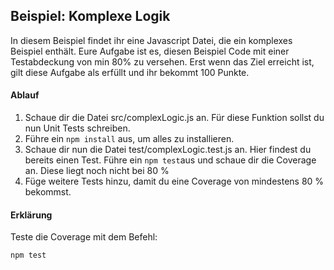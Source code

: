 ## Beispiel: Komplexe Logik
In diesem Beispiel findet ihr eine Javascript Datei, die ein komplexes Beispiel enthält. Eure Aufgabe ist es, diesen Beispiel Code mit einer Testabdeckung von min 80% zu versehen. Erst wenn das Ziel erreicht ist, gilt diese Aufgabe als erfüllt und ihr bekommt 100 Punkte.


#### Ablauf
1. Schaue dir die Datei src/complexLogic.js an. Für diese Funktion sollst du nun Unit Tests schreiben.
2. Führe ein `npm install` aus, um alles zu installieren.
3. Schaue dir nun die Datei test/complexLogic.test.js an. Hier findest du bereits einen Test. Führe ein `npm test`aus und schaue dir die Coverage an. Diese liegt noch nicht bei 80 %
4. Füge weitere Tests hinzu, damit du eine Coverage von mindestens 80 % bekommst.
#### Erklärung
Teste die Coverage mit dem Befehl:
```
npm test
```
